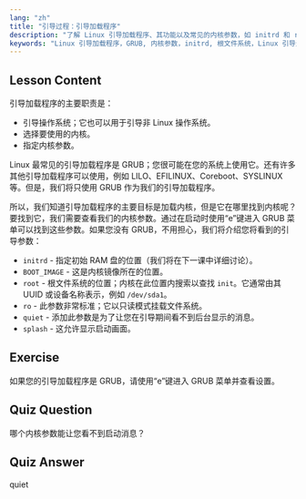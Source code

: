 ```yaml
---
lang: "zh"
title: "引导过程：引导加载程序"
description: "了解 Linux 引导加载程序、其功能以及常见的内核参数，如 initrd 和 root。了解 GRUB 并优化您的 Linux 引导过程。"
keywords: "Linux 引导加载程序，GRUB, 内核参数，initrd, 根文件系统，Linux 引导过程，Linux 教程，Linux 初学者"
---
```


## Lesson Content

引导加载程序的主要职责是：

- 引导操作系统；它也可以用于引导非 Linux 操作系统。
- 选择要使用的内核。
- 指定内核参数。

Linux 最常见的引导加载程序是 GRUB；您很可能在您的系统上使用它。还有许多其他引导加载程序可以使用，例如 LILO、EFILINUX、Coreboot、SYSLINUX 等。但是，我们将只使用 GRUB 作为我们的引导加载程序。

所以，我们知道引导加载程序的主要目标是加载内核，但是它在哪里找到内核呢？要找到它，我们需要查看我们的内核参数。通过在启动时使用“e”键进入 GRUB 菜单可以找到这些参数。如果您没有 GRUB，不用担心，我们将介绍您将看到的引导参数：

- `initrd` - 指定初始 RAM 盘的位置（我们将在下一课中详细讨论）。
- `BOOT_IMAGE` - 这是内核镜像所在的位置。
- `root` - 根文件系统的位置；内核在此位置内搜索以查找 `init`。它通常由其 UUID 或设备名称表示，例如 `/dev/sda1`。
- `ro` - 此参数非常标准；它以只读模式挂载文件系统。
- `quiet` - 添加此参数是为了让您在引导期间看不到后台显示的消息。
- `splash` - 这允许显示启动画面。

## Exercise

如果您的引导加载程序是 GRUB，请使用“e”键进入 GRUB 菜单并查看设置。

## Quiz Question

哪个内核参数能让您看不到启动消息？

## Quiz Answer

quiet
